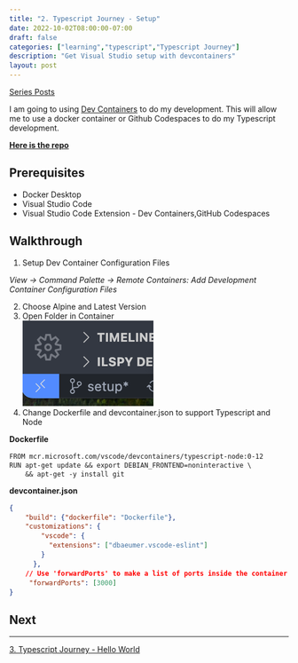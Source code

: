```yaml
---
title: "2. Typescript Journey - Setup"
date: 2022-10-02T08:00:00-07:00
draft: false
categories: ["learning","typescript","Typescript Journey"]
description: "Get Visual Studio setup with devcontainers"
layout: post
---
```

[Series Posts](https://brianpsheridan.com/categories.html#typescript-journey)

I am going to using [Dev Containers](https://code.visualstudio.com/docs/remote/containers) to do my development.  This will allow me to use a docker container or Github Codespaces to do my Typescript development.

[**Here is the repo**](https://github.com/two4suited/TypescriptJourney/tree/setup)

## Prerequisites
- Docker Desktop
- Visual Studio Code
- Visual Studio Code Extension -  Dev Containers,GitHub Codespaces

## Walkthrough 

1. Setup Dev Container Configuration Files

_View -> Command Palette -> Remote Containers: Add Development Container Configuration Files_

2. Choose Alpine and Latest Version
3. Open Folder in Container
<br>![](/static/images/posts/devcontainervscode.png)</br>
4. Change Dockerfile and devcontainer.json to support Typescript and Node

**Dockerfile**

```
FROM mcr.microsoft.com/vscode/devcontainers/typescript-node:0-12
RUN apt-get update && export DEBIAN_FRONTEND=noninteractive \
    && apt-get -y install git
```
**devcontainer.json**
```json
{
	"build": {"dockerfile": "Dockerfile"},
	"customizations": {
		"vscode": {
		  "extensions": ["dbaeumer.vscode-eslint"]
		}
	  },	
	// Use 'forwardPorts' to make a list of ports inside the container available locally.
	 "forwardPorts": [3000]	
}

```
## Next
---

[3. Typescript Journey - Hello World](https://brianpsheridan.com/learning/typescript/2022/10/03/tsjourney_helloworld.html)

